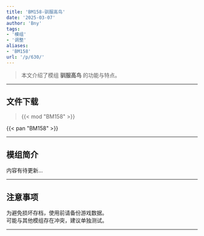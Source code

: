 ```yaml
---
title: 'BM158-驯服高鸟'
date: '2025-03-07'
author: 'Bny'
tags:
- '模组'
- '调整'
aliases:
- 'BM158'
url: '/p/630/'
---
```


> 本文介绍了模组 **驯服高鸟** 的功能与特点。

---

## 文件下载  

> {{< mod "BM158" >}}  

{{< pan "BM158" >}}  

---

## 模组简介

>  
内容有待更新...  

---

## 注意事项

>  
为避免损坏存档，使用前请备份游戏数据。  
可能与其他模组存在冲突，建议单独测试。  

---

